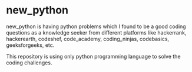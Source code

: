 # new_python
new_python is having python problems which I found to be a good coding questions as a knowledge seeker from different platforms like hackerrank, hackerearth, codeshef, code_academy, coding_ninjas, codebasics, geeksforgeeks, etc.

This repository is using only python programming language to solve the coding challenges.
